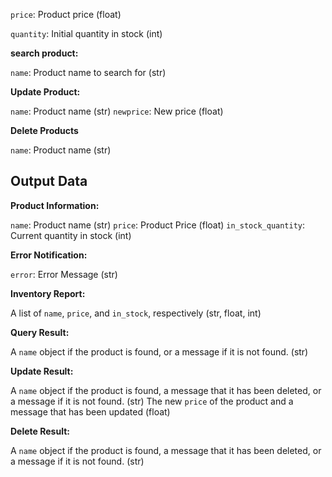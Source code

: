 `price`: Product price (float)

`quantity`: Initial quantity in stock (int)

**search product:**

`name`: Product name to search for (str)

**Update Product:**

`name`: Product name (str)
`newprice`: New price (float)

**Delete Products**

`name`: Product name (str)

## Output Data

**Product Information:**

`name`: Product name (str)
`price`: Product Price (float)
`in_stock_quantity`: Current quantity in stock (int)

**Error Notification:**

`error`: Error Message (str)

**Inventory Report:**

A list of `name`, `price`, and `in_stock`, respectively (str, float, int)

**Query Result:**

A `name` object if the product is found, or a message if it is not found. (str)

**Update Result:**

A `name` object if the product is found, a message that it has been deleted, or a message if it is not found. (str)
The new `price` of the product and a message that has been updated (float)

**Delete Result:**

A `name` object if the product is found, a message that it has been deleted, or a message if it is not found. (str)

